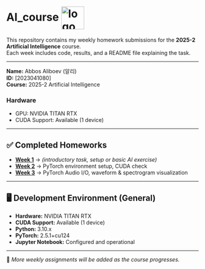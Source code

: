 # AI_course <img src="https://cdn-icons-png.flaticon.com/512/10644/10644640.png" alt="logo" width="60" style="vertical-align:middle;"/>

This repository contains my weekly homework submissions for the **2025-2 Artificial Intelligence** course.  
Each week includes code, results, and a README file explaining the task.

---

**Name:** Abbos Aliboev  (알리)  
**ID:** [2023041080]  
**Course:** 2025-2 Artificial Intelligence  

### Hardware
- GPU: NVIDIA TITAN RTX
- CUDA Support: Available (1 device)

---

## ✅ Completed Homeworks

- **[Week 1](./week1/README.md)** → *(introductory task, setup or basic AI exercise)*  
- **[Week 2](./week2/README.md)** → PyTorch environment setup, CUDA check  
- **[Week 3](./week3/README.md)** → PyTorch Audio I/O, waveform & spectrogram visualization  

---

## 🖥️ Development Environment (General)

- **Hardware:** NVIDIA TITAN RTX  
- **CUDA Support:** Available (1 device)  
- **Python:** 3.10.x  
- **PyTorch:** 2.5.1+cu124  
- **Jupyter Notebook:** Configured and operational  

---

📌 *More weekly assignments will be added as the course progresses.*  


